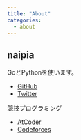 ```yaml
---
title: "About"
categories:
  - about
---
```


## naipia

GoとPythonを使います。

- [GitHub](https://github.com/naipia)
- [Twitter](https://twitter.com/naipia_)

競技プログラミング

- [AtCoder](https://atcoder.jp/users/naipia)
- [Codeforces](https://codeforces.com/profile/naipia)
